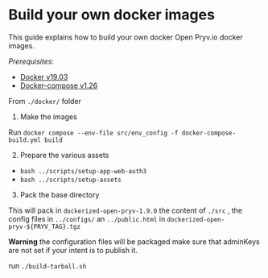 # Build your own docker images

This guide explains how to build your own docker Open Pryv.io docker images.

*Prerequisites*:

- [Docker v19.03](https://docs.docker.com/engine/install/)
- [Docker-compose v1.26](https://docs.docker.com/compose/install/)


From `./docker/` folder

1. Make the images

  Run `docker compose --env-file src/env_config -f docker-compose-build.yml build`

2. Prepare the various assets

  - `bash ../scripts/setup-app-web-auth3`
  - `bash ../scripts/setup-assets`

3. Pack the base directory 

  This will pack in `dockerized-open-pryv-1.9.0` the content of `./src` , the config files in `../configs/` an `../public.html` in `dockerized-open-pryv-${PRYV_TAG}.tgz`

  **Warning** the configuration files will be packaged make sure that adminKeys are not set if your intent is to publish it. 

  run `./build-tarball.sh`